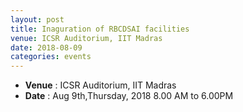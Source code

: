 ```yaml
---
layout: post
title: Inaguration of RBCDSAI facilities
venue: ICSR Auditorium, IIT Madras
date: 2018-08-09
categories: events
---
```

<ul class="mb-5" >
	<li><b>Venue</b> : ICSR Auditorium, IIT Madras </li>
	 <li><b>Date</b> : Aug 9th,Thursday, 2018 8.00 AM to 6.00PM </li>
</ul>

<style>
ul.a {
    list-style-position: outside;
}

ul.b {
    list-style-position: inside;
}
</style>


